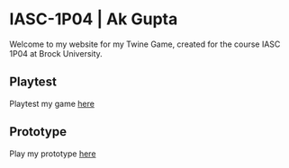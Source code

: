 # IASC-1P04 | Ak Gupta

Welcome to my website for my Twine Game, created for the course IASC 1P04 at Brock University.

## Playtest

Playtest my game [here](playtest/playtest)

## Prototype

Play my prototype [here](prototype/AGupta_BehindTheShadow.html)

